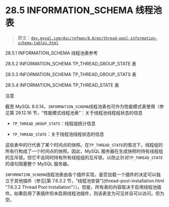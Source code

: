 # 28.5 INFORMATION_SCHEMA 线程池表

> 原文：[`dev.mysql.com/doc/refman/8.0/en/thread-pool-information-schema-tables.html`](https://dev.mysql.com/doc/refman/8.0/en/thread-pool-information-schema-tables.html)

28.5.1 INFORMATION_SCHEMA 线程池表参考

28.5.2 INFORMATION_SCHEMA TP_THREAD_GROUP_STATE 表

28.5.3 INFORMATION_SCHEMA TP_THREAD_GROUP_STATS 表

28.5.4 INFORMATION_SCHEMA TP_THREAD_STATE 表

注意

截至 MySQL 8.0.14，`INFORMATION_SCHEMA`线程池表也可作为性能模式表使用（参见第 29.12.16 节，“性能模式线程池表”：关于线程池线程组状态的信息

+   `TP_THREAD_GROUP_STATS`：线程组统计信息

+   `TP_THREAD_STATE`：关于线程池线程状态的信息

这些表中的行代表了某个时间点的快照。在`TP_THREAD_STATE`的情况下，线程组的所有行构成了一个时间点的快照。因此，MySQL 服务器在生成快照时持有线程组的互斥锁。但它不会同时持有所有线程组的互斥锁，以防止针对`TP_THREAD_STATE`的语句阻塞整个 MySQL 服务器。

`INFORMATION_SCHEMA`线程池表由各个插件实现，是否加载一个插件的决定可以独立于其他插件（参见[第 7.6.3.2 节，“线程池安装”](thread-pool-installation.html "7.6.3.2 Thread Pool Installation"））。但是，所有表的内容取决于启用线程池插件。如果启用了表插件但未启用线程池插件，则该表变为可见并且可以访问，但为空。
